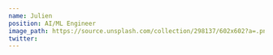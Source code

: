 ```yaml
---
name: Julien
position: AI/ML Engineer
image_path: https://source.unsplash.com/collection/298137/602x602?a=.png
twitter: 
---
```

